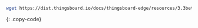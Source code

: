 <!--
{% capture tabspec %}thingsboard-download-3-3-beta
thingsboard-ubuntu-download,UbuntuPE,shell,resources/3.3beta/thingsboard-ubuntu-download.sh,/docs/thingsboard-edge/resources/3.3beta/thingsboard-ubuntu-download.sh
thingsboard-centos-download,CentOSPE,shell,resources/3.3beta/thingsboard-centos-download.sh,/docs/thingsboard-edge/resources/3.3beta/thingsboard-centos-download.sh{% endcapture %}
{% include tabs.html %}
-->

```bash
wget https://dist.thingsboard.io/docs/thingsboard-edge/resources/3.3beta/thingsboard-ubuntu-download.sh
```
{: .copy-code}
